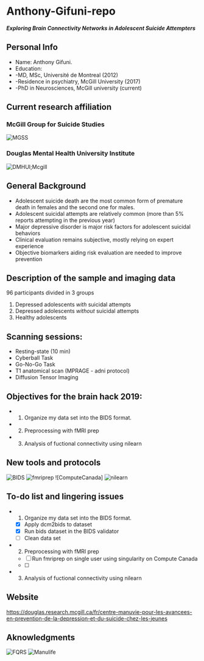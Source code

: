 # Anthony-Gifuni-repo
__*Exploring Brain Connectivity Networks in Adolescent Suicide Attempters*__

## Personal Info

* Name: Anthony Gifuni. 
* Education:
* -MD, MSc, Université de Montreal (2012) 
* -Residence in psychiatry, McGill University (2017)
* -PhD in Neurosciences, McGill university (current)

## Current research affiliation

### McGill Group for Suicide Studies
![MGSS](https://mgss.ca/images/mgss-logo.jpg)

### Douglas Mental Health University Institute
![DMHUI;Mcgill](http://publications.mcgill.ca/medenews/files/2013/10/Douglas-McGill.jpg)

## General Background

* Adolescent suicide death are the most common form of premature death in females and the second one for males.
* Adolescent suicidal attempts are relatively common (more than 5% reports attempting in the previous year)
* Major depressive disorder is major risk factors for adolescent suicidal behaviors
* Clinical evaluation remains subjective, mostly relying on expert experience
* Objective biomarkers aiding risk evaluation are needed to improve prevention

## Description of the sample and imaging data
96 participants divided in 3 groups
1) Depressed adolescents *with* suicidal attempts
2) Depressed adolescents *without* suicidal attempts
3) Healthy adolescents

## Scanning sessions:
* Resting-state (10 min)
* Cyberball Task
* Go-No-Go Task
* T1 anatomical scan (MPRAGE - adni protocol)
* Diffusion Tensor Imaging

## Objectives for the brain hack 2019:

- 1) Organize my data set into the BIDS format. 
- 2) Preprocessing with fMRI prep
- 3) Analysis of fuctional connectivity using nilearn

## New tools and protocols

![BIDS](https://upload.wikimedia.org/wikipedia/commons/d/de/BIDS_Logo.png)
![fmriprep](https://media.springernature.com/full/springer-static/image/art%3A10.1038%2Fs41592-018-0235-4/MediaObjects/41592_2018_235_Fig1_HTML.png)
![ComputeCanada]
![nilearn](https://nilearn.github.io/_static/nilearn-logo.png)

## To-do list and lingering issues 

- 1) Organize my data set into the BIDS format. 
  - [x] Apply dcm2bids to dataset
  - [x] Run bids dataset in the BIDS validator
  - [ ] Clean data set 
- 2) Preprocessing with fMRI prep
  - [ ] Run fmriprep on single user using singularity on Compute Canada
  - [ ] 
- 3) Analysis of fuctional connectivity using nilearn


## Website

https://douglas.research.mcgill.ca/fr/centre-manuvie-pour-les-avancees-en-prevention-de-la-depression-et-du-suicide-chez-les-jeunes

## Aknowledgments

![FQRS](https://conference.ccra-acrc.ca/wp-content/uploads/2016/11/img-supporter-logo-frqs.png)
![Manulife](https://upload.wikimedia.org/wikipedia/en/thumb/1/11/Manulife_logo_%282018%29.svg/1280px-Manulife_logo_%282018%29.svg.png)
